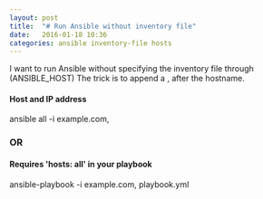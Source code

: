 ```yaml
---
layout: post
title:  "# Run Ansible without inventory file"
date:   2016-01-18 10:36
categories: ansible inventory-file hosts
---
```


I want to run Ansible without specifying the inventory file through (ANSIBLE_HOST)
The trick is to append a , after the hostname.

#### Host and IP address
ansible all -i example.com,

### OR

#### Requires 'hosts: all' in your playbook
ansible-playbook -i example.com, playbook.yml 

